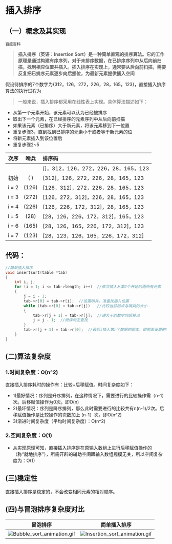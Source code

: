 # 插入排序

## （一）概念及其实现

`百度百科`

> **插入排序（英语：Insertion Sort）是一种简单直观的排序算法。它的工作原理是通过构建有序序列，对于未排序数据，在已排序序列中从后向前扫描，找到相应位置并插入。插入排序在实现上，通常要从后向前扫描，需要反复把已排序元素逐步向后挪位，为最新元素提供插入空间**

假设待排序的7个数字为{312，126，272，226，28，165，123}，直接插入排序算法的执行过程为

> 一般来说，插入排序都采用在线性表上实现。具体算法描述如下：

+ 从第一个元素开始，该元素可以认为已经被排序
+ 取出下一个元素，在已经排序的元素序列中从后向前扫描
+ 如果该元素（已排序）大于新元素，将该元素移到下一位置
+ 重复步骤3，直到找到已排序的元素小于或者等于新元素的位
+ 将新元素插入到该位置后
+ 重复步骤2~5

|次序|哨兵|排序码|
|:--:|:--:|:--|
|||[]，312，126，272，226，28，165，123|
|初始|( )|[312]，126，272，226，28，165，123|
|i = 2|(126)|[126，312]，272，226，28，165，123|
|i = 3|(272)|[126，272，312]，226，28，165，123|
|i = 4|(226)|[126，226，172，312]，28，165，123|
|i = 5|(28)|[28，126，226，172，312]，165，123|
|i = 6|(165)|[28，126，165，226，172，312]，123|
|i = 7|(123)|[28，123，126，165，226，172，312]|

## 代码：

```c
//简单插入排序
void insertsort(table *tab)
{
    int i, j;
    for (i = 1; i <= tab->length; i++)  //依次插入从第2个开始的而所有元素
    {
        j = i - 1;
        tab->r[0] = tab->r[i];  //设置哨兵，准备找插入位置
        while (tab->r[0] < tab->r[j])   //比较当前结点与哨兵的大小
        {
            tab->r[j + 1] = tab->r[j];  //讲大于的数字向后移动
            j = j - 1;  //继续向左查找
        }
        tab->r[j + 1] = tab->r[0];  //最后i插入第i个数据的副本，即前面设置的哨兵
    }
}
```

## (二)算法复杂度

### 1.时间复杂度：O(n^2)

直接插入排序耗时的操作有：比较+后移赋值。时间复杂度如下：

+ 1)最好情况：序列是升序排列，在这种情况下，需要进行的比较操作需（n-1）次。后移赋值操作为0次。即O(n)
+ 2)最坏情况：序列是降序排列，那么此时需要进行的比较共有n(n-1)/2次。后移赋值操作是比较操作的次数加上 (n-1）次。即O(n^2)
+ 3)渐进时间复杂度（平均时间复杂度）：O(n^2)

### 2.空间复杂度：O(1)

+ 从实现原理可知，直接插入排序是在原输入数组上进行后移赋值操作的（称“就地排序”），所需开辟的辅助空间跟输入数组规模无关，所以空间复杂度为：O(1)

## (三)稳定性

直接插入排序是稳定的，不会改变相同元素的相对顺序。

## (四)与冒泡排序复杂度对比

|冒泡排序|简单插入排序|
|:--:|:--:|
|![Bubble_sort_animation.gif](https://upload-images.jianshu.io/upload_images/9140378-6bb587e72caf5277.gif?imageMogr2/auto-orient/strip)|![Insertion_sort_animation.gif](https://upload-images.jianshu.io/upload_images/9140378-4c0a541bdcdb843a.gif?imageMogr2/auto-orient/strip)|